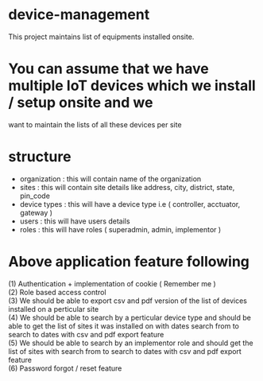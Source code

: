 # device-management
This project maintains list of equipments installed onsite.
# You can assume that we have multiple IoT devices which we install / setup onsite and we
want to maintain the lists of all these devices per site
# structure
- organization : this will contain name of the organization
- sites : this will contain site details like address, city, district, state, pin_code
- device types : this will have a device type i.e ( controller, acctuator, gateway )
- users : this will have users details
- roles : this will have roles ( superadmin, admin, implementor )
# Above application feature following
(1) Authentication + implementation of cookie ( Remember me )  
(2) Role based access control  
(3) We should be able to export csv and pdf version of the list of devices installed on a perticular
site  
(4) We should be able to search by a perticular device type and should be able to get the list of
sites it was installed on with dates search from to search to dates with csv and pdf export
feature  
(5) We should be able to search by an implementor role and should get the list of sites with
search from to search to dates with csv and pdf export feature   
(6) Password forgot / reset feature  
